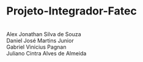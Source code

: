 # Projeto-Integrador-Fatec
<br>Alex Jonathan Silva de Souza
<br>Daniel José Martins Junior
<br>Gabriel Vinicius Pagnan
<br>Juliano Cintra Alves de Almeida 
